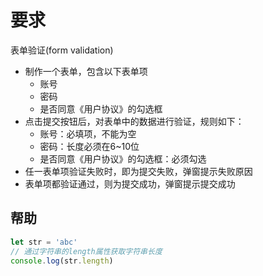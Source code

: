 # 要求
表单验证(form validation)

- 制作一个表单，包含以下表单项
    - 账号
    - 密码
    - 是否同意《用户协议》的勾选框
- 点击提交按钮后，对表单中的数据进行验证，规则如下：
    - 账号：必填项，不能为空
    - 密码：长度必须在6~10位
    - 是否同意《用户协议》的勾选框：必须勾选
- 任一表单项验证失败时，即为提交失败，弹窗提示失败原因
- 表单项都验证通过，则为提交成功，弹窗提示提交成功

## 帮助
```js
let str = 'abc'
// 通过字符串的length属性获取字符串长度
console.log(str.length)
```
